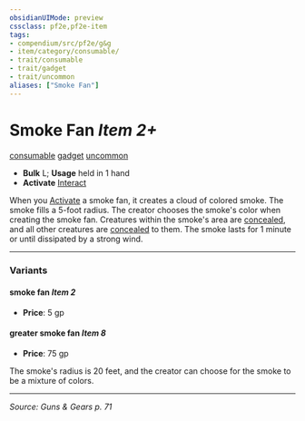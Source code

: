 ```yaml
---
obsidianUIMode: preview
cssclass: pf2e,pf2e-item
tags:
- compendium/src/pf2e/g&g
- item/category/consumable/
- trait/consumable
- trait/gadget
- trait/uncommon
aliases: ["Smoke Fan"]
---
```

# Smoke Fan *Item 2+*  
[consumable](consumable.md "Consumable Item Trait")  [gadget](gadget-g-g.md "Gadget  Trait")  [uncommon](uncommon.md "Uncommon Rarity Trait")  

- **Bulk** L; **Usage** held in 1 hand
- **Activate** [Interact](interact.md)

When you [Activate](activate-an-item.md) a smoke fan, it creates a cloud of colored smoke. The smoke fills a 5-foot radius. The creator chooses the smoke's color when creating the smoke fan. Creatures within the smoke's area are [concealed](conditions.md#Concealed), and all other creatures are [concealed](conditions.md#Concealed) to them. The smoke lasts for 1 minute or until dissipated by a strong wind.

---

### Variants

#### smoke fan *Item 2*

- **Price**: 5 gp

#### greater smoke fan *Item 8*

- **Price**: 75 gp

The smoke's radius is 20 feet, and the creator can choose for the smoke to be a mixture of colors.

---
*Source: Guns & Gears p. 71*
